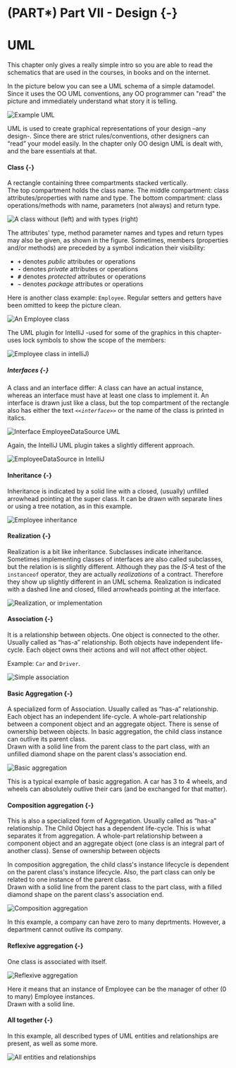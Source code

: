 # (PART\*) Part VII - Design {-}

# UML

This chapter only gives a really simple intro so you are able to read the schematics that are used in the courses, in books and on the internet.

In the picture below you can see a UML schema of a simple datamodel. Since it uses the OO UML conventions, any OO programmer can "read" the picture and immediately understand what story it is telling.

![Example UML](07_design/figures/example_class_diagram1.png)

UML is used to create graphical representations of your design –any design-. Since there are strict rules/conventions, other designers can “read” your model easily. In the chapter only OO design UML is dealt with, and the bare essentials at that.

#### Class {-}

A rectangle containing three compartments stacked vertically.  
The top compartment holds the class name. The middle compartment: class attributes/properties with name and type.
The bottom compartment: class operations/methods with name, parameters (not always) and return type.  

![A class without (left) and with types (right)](07_design/figures/class_uml_s.png)

The attributes' type, method parameter names and types and return types may also be given, as shown in the figure.
Sometimes, members (properties and/or methods) are preceded by a symbol indication their visibility:  

- **`+`** denotes _public_ attributes or operations  
- **`-`** denotes _private_ attributes or operations  
- **`#`** denotes _protected_ attributes or operations
- **`~`** denotes _package_ attributes or operations

Here is another class example: `Employee`. Regular setters and getters have been omitted to keep the picture clean.

![An Employee class](07_design/figures/employee_uml_s.png)

The UML plugin for IntelliJ -used for some of the graphics in this chapter- uses lock symbols to show the scope of the members:

![Employee class in intelliJ)](07_design/figures/employee_uml_intellij.png)

##### Interfaces {-}

A class and an interface differ: A class can have an actual instance, whereas an interface must have at least one class to implement it. 
An interface is drawn just like a class, but the top compartment of the rectangle also has either the text _`<<interface>>`_ or the name of the class is printed in italics. 

![Interface EmployeeDataSource UML](07_design/figures/interface_uml_s.png)

Again, the IntelliJ UML plugin takes a slightly different approach.

![EmployeeDataSource in IntelliJ](07_design/figures/employee_datasource_intellij.png)

#### Inheritance {-}

Inheritance is indicated by a solid line with a closed, (usually) unfilled arrowhead pointing at the super class. It can be drawn with separate lines or using a tree notation, as in this example.

![Employee inheritance](07_design/figures/employee_inheritance_uml_s.png)


#### Realization {-}

Realization is a bit like inheritance. Subclasses indicate inheritance. Sometimes implementing classes of interfaces are also called subclasses, but the relation is is slightly different. Although they pas the _IS-A_ test of the  `instanceof` operator, they are actually _realizations_ of a contract. Therefore they show up slightly different in an UML schema.
Realization is indicated with a dashed line and closed, filled arrowheads pointing at the interface.

![Realization, or implementation](07_design/figures/realization_uml.png)


#### Association {-}

It is a relationship between objects. One object is connected to the other. Usually called as “has-a” relationship. Both objects have independent life-cycle. Each object owns their actions and will not affect other object.

Example: `Car` and `Driver`.

![Simple association](07_design/figures/association_uml.png)


#### Basic Aggregation {-}

A specialized form of Association. Usually called as “has-a” relationship.
Each object has an independent life-cycle. A whole-part relationship between a component object and an aggregate object. There is sense of ownership between objects.
In basic aggregation, the child class instance can outlive its parent class.  
Drawn with a solid line from the parent class to the part class, with an unfilled diamond shape on the parent class's association end.

![Basic aggregation](07_design/figures/basic_aggregation_uml.png)

This is a typical example of basic aggregation. A car has 3 to 4 wheels, and wheels can absolutely outlive their cars (and be exchanged for that matter).


#### Composition aggregation {-}

This is also a specialized form of Aggregation. Usually called as “has-a” relationship. The Child Object has a dependent life-cycle. This is what separates it from aggregation. A whole-part relationship between a component object and an aggregate object (one class is an integral part of another class). Sense of ownership between objects

In composition aggregation, the child class's instance lifecycle is dependent on the parent class's instance lifecycle. Also, the part class can only be related to one instance of the parent class.  
Drawn with a solid line from the parent class to the part class, with a filled diamond shape on the parent class's association end.  

![Composition aggregation](07_design/figures/composition_aggregation_uml.png)

In this example, a company can have zero to many deprtments. However, a department cannot outlive its company.


#### Reflexive aggregation {-}

One class is associated with itself.  

![Reflexive aggregation](07_design/figures/reflexive_aggregation_uml.png)

Here it means that an instance of Employee can be the manager of other (0 to many) Employee instances.   
Drawn with a solid line.  

#### All together {-}

In this example, all described types of UML entities and relationships are present, as well as some more.

![All entities and relationships](07_design/figures/example_class_diagram_with_explanations1.png)
